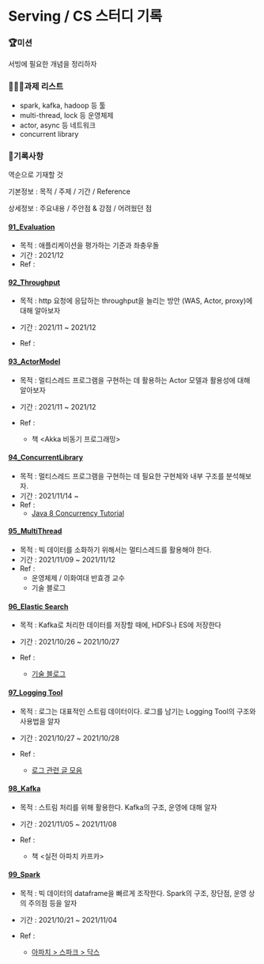 # Serving / CS 스터디 기록



### 🏆미션

서빙에 필요한 개념을 정리하자



### 🧑🏻‍💻과제 리스트

- spark, kafka, hadoop 등 툴
- multi-thread, lock 등 운영체제 
- actor, async 등 네트워크
- concurrent library



### 🎯기록사항

역순으로 기재할 것

기본정보 : 목적 / 주제 / 기간 / Reference

상세정보 : 주요내용 / 주안점 & 강점 / 어려웠던 점



#### [91_Evaluation](./91_Evaluation)

- 목적 : 애플리케이션을 평가하는 기준과 좌충우돌
- 기간 : 2021/12
- Ref :



#### [92_Throughput](./92_Throughput)

- 목적 : http 요청에 응답하는 throughput을 늘리는 방안 (WAS, Actor, proxy)에 대해 알아보자

- 기간 : 2021/11 ~ 2021/12

- Ref :

  

#### [93_ActorModel](./93_ActorModel)

- 목적 : 멀티스레드 프로그램을 구현하는 데 활용하는 Actor 모델과 활용성에 대해 알아보자

- 기간 : 2021/11 ~ 2021/12

- Ref :

  - 책 <Akka 비동기 프로그래밍>

    

#### [94_ConcurrentLibrary](./94_ConcurrentLibrary)

- 목적 : 멀티스레드 프로그램을 구현하는 데 필요한 구현체와 내부 구조를 분석해보자.
- 기간 : 2021/11/14 ~ 
- Ref :
  - [Java 8 Concurrency Tutorial](https://winterbe.com/posts/2015/04/07/java8-concurrency-tutorial-thread-executor-examples/)



#### [95_MultiThread](./95_MultiThread)

- 목적 : 빅 데이터를 소화하기 위해서는 멀티스레드를 활용해야 한다.
- 기간 : 2021/11/09 ~ 2021/11/12
- Ref : 
  - 운영체제 / 이화여대 반효경 교수
  - 기술 블로그



#### [96_Elastic Search](96_ElasticSearch)

- 목적 : Kafka로 처리한 데이터를 저장할 때에, HDFS나 ES에 저장한다
- 기간 : 2021/10/26 ~ 2021/10/27
- Ref : 

  - [기술 블로그](https://sudarlife.tistory.com/entry/Elasticsearch-간단-개념-장단?category=1114901)



#### [97_Logging Tool](97_LoggingTool)

- 목적 : 로그는 대표적인 스트림 데이터이다. 로그를 남기는 Logging Tool의 구조와 사용법을 알자

- 기간 : 2021/10/27 ~ 2021/10/28

- Ref : 

  - [로그 관련 글 모음](https://zzsza.github.io/data/2021/06/13/data-event-log-definition/)




#### [98_Kafka](./98_Kafka)

- 목적 : 스트림 처리를 위해 활용한다. Kafka의 구조, 운영에 대해 알자

- 기간 : 2021/11/05 ~ 2021/11/08

- Ref :

  - 책 <실전 아파치 카프카>

    

#### [99_Spark](./99_Spark)

- 목적 : 빅 데이터의 dataframe을 빠르게 조작한다. Spark의 구조, 장단점, 운영 상의 주의점 등을 알자

- 기간 : 2021/10/21 ~ 2021/11/04

- Ref : 

  - [아파치 > 스파크 > 닥스](https://spark.apache.org/docs/2.3.1/api/scala/index.html#org.apache.spark.sql.Dataset)

    





